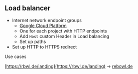 ## Load balancer

- Internet network endpoint groups
   - [Google Cloud Platform](https://console.cloud.google.com/compute/networkendpointgroups/list?project=rebowl-http)
   - One for each project with HTTP endpoints
   - Add `Host` custom Header in Load balancing
   - Set up paths
- Set up HTTP to HTTPS redirect

Use cases

[https://rbwl.de/landing](https://rbwl.de/landing) → [rebowl.de](http://rebowl.de)



